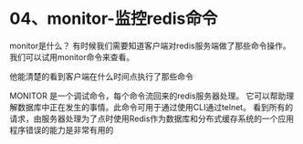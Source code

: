 

# 04、monitor-监控redis命令

monitor是什么？
有时候我们需要知道客户端对redis服务端做了那些命令操作。
我们可以试用monitor命令来查看。
 
他能清楚的看到客户端在什么时间点执行了那些命令

MONITOR 是一个调试命令，每个命令流回来的redis服务器处理。
它可以帮助理解数据库中正在发生的事情。此命令可用于通过使用CLI通过telnet。
看到所有的请求，由服务器处理为了点时使用Redis作为数据库和分布式缓存系统的一个应用程序错误的能力是非常有用的

 